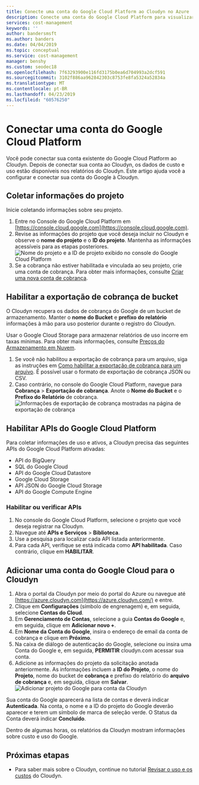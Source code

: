 ```yaml
---
title: Conecte uma conta do Google Cloud Platform ao Cloudyn no Azure | Microsoft Docs
description: Conecte uma conta do Google Cloud Platform para visualizar dados de custo e uso nos relatórios do Cloudyn.
services: cost-management
keywords: ''
author: bandersmsft
ms.author: banders
ms.date: 04/04/2019
ms.topic: conceptual
ms.service: cost-management
manager: benshy
ms.custom: seodec18
ms.openlocfilehash: 7f63293900e116fd3175b0ea6d704993a2dcf591
ms.sourcegitcommit: 3102f886aa962842303c8753fe8fa5324a52834a
ms.translationtype: MT
ms.contentlocale: pt-BR
ms.lasthandoff: 04/23/2019
ms.locfileid: "60576250"
---
```

# <a name="connect-a-google-cloud-platform-account"></a>Conectar uma conta do Google Cloud Platform

Você pode conectar sua conta existente do Google Cloud Platform ao Cloudyn. Depois de conectar sua conta ao Cloudyn, os dados de custo e uso estão disponíveis nos relatórios do Cloudyn. Este artigo ajuda você a configurar e conectar sua conta do Google à Cloudyn.


## <a name="collect-project-information"></a>Coletar informações do projeto

Inicie coletando informações sobre seu projeto.

1. Entre no Console do Google Cloud Platform em [https://console.cloud.google.com](https://console.cloud.google.com).
2. Revise as informações do projeto que você deseja incluir no Cloudyn e observe o **nome do projeto** e o **ID do projeto**. Mantenha as informações acessíveis para as etapas posteriores.  
    ![Nome do projeto e a ID de projeto exibido no console do Google Cloud Platform](./media/connect-google-account/gcp-console01.png)
3. Se a cobrança não estiver habilitada e vinculada ao seu projeto, crie uma conta de cobrança. Para obter mais informações, consulte [Criar uma nova conta de cobrança](https://cloud.google.com/billing/docs/how-to/manage-billing-account#create/_a/_new/_billing/_account).

## <a name="enable-storage-bucket-billing-export"></a>Habilitar a exportação de cobrança de bucket

O Cloudyn recupera os dados de cobrança do Google de um bucket de armazenamento. Manter o **nome do Bucket** e **prefixo do relatório** informações à mão para uso posterior durante o registro do Cloudyn.

Usar o Google Cloud Storage para armazenar relatórios de uso incorre em taxas mínimas. Para obter mais informações, consulte [Preços do Armazenamento em Nuvem](https://cloud.google.com/storage/pricing).

1. Se você não habilitou a exportação de cobrança para um arquivo, siga as instruções em [Como habilitar a exportação de cobrança para um arquivo](https://cloud.google.com/billing/docs/how-to/export-data-file#how_to_enable_billing_export_to_a_file). É possível usar o formato de exportação de cobrança JSON ou CSV.
2. Caso contrário, no console do Google Cloud Platform, navegue para **Cobrança** > **Exportação de cobrança**. Anote o **Nome do Bucket** e o **Prefixo do Relatório** de cobrança.  
    ![Informações de exportação de cobrança mostradas na página de exportação de cobrança](./media/connect-google-account/billing-export.png)

## <a name="enable-google-cloud-platform-apis"></a>Habilitar APIs do Google Cloud Platform

Para coletar informações de uso e ativos, a Cloudyn precisa das seguintes APIs do Google Cloud Platform ativadas:

- API do BigQuery
- SQL do Google Cloud
- API do Google Cloud Datastore
- Google Cloud Storage
- API JSON do Google Cloud Storage
- API do Google Compute Engine

### <a name="enable-or-verify-apis"></a>Habilitar ou verificar APIs

1. No console do Google Cloud Platform, selecione o projeto que você deseja registrar na Cloudyn.
2. Navegue até **APIs e Serviços** > **Biblioteca**.
3. Use a pesquisa para localizar cada API listada anteriormente.
4. Para cada API, verifique se está indicada como **API habilitada**. Caso contrário, clique em **HABILITAR**.

## <a name="add-a-google-cloud-account-to-cloudyn"></a>Adicionar uma conta do Google Cloud para o Cloudyn

1. Abra o portal da Cloudyn por meio do portal do Azure ou navegue até [https://azure.cloudyn.com](https://azure.cloudyn.com/) e entre.
2. Clique em **Configurações** (símbolo de engrenagem) e, em seguida, selecione **Contas do Cloud**.
3. Em **Gerenciamento de Contas**, selecione a guia **Contas do Google** e, em seguida, clique em **Adicionar novo +**.
4. Em **Nome da Conta do Google**, insira o endereço de email da conta de cobrança e clique em **Próximo**.
5. Na caixa de diálogo de autenticação do Google, selecione ou insira uma Conta do Google e, em seguida, **PERMITIR** cloudyn.com acessar sua conta.
6. Adicione as informações do projeto da solicitação anotada anteriormente. As informações incluem a **ID do Projeto**, o nome do **Projeto**, nome do bucket de **cobrança** e prefixo do relatório do **arquivo de cobrança** e, em seguida, clique em **Salvar**.  
    ![Adicionar projeto do Google para conta da Cloudyn](./media/connect-google-account/add-project.png)

Sua conta do Google aparecerá na lista de contas e deverá indicar **Autenticada**. Na conta, o nome e a ID do projeto do Google deverão aparecer e terem um símbolo de marca de seleção verde. O Status da Conta deverá indicar **Concluído**.

Dentro de algumas horas, os relatórios da Cloudyn mostram informações sobre custo e uso do Google.

## <a name="next-steps"></a>Próximas etapas

- Para saber mais sobre o Cloudyn, continue no tutorial [Revisar o uso e os custos](./tutorial-review-usage.md) do Cloudyn.

